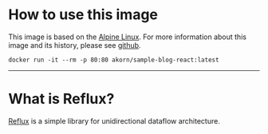 # How to use this image

This image is based on the [Alpine Linux](https://alpinelinux.org). For more information about this image and its history, please see [github](https://github.com/akornatskyy/sample-blog-react-redux).

```
docker run -it --rm -p 80:80 akorn/sample-blog-react:latest
```

---

# What is Reflux?

[Reflux](https://github.com/reflux/refluxjs) is a simple library for
unidirectional dataflow architecture.
